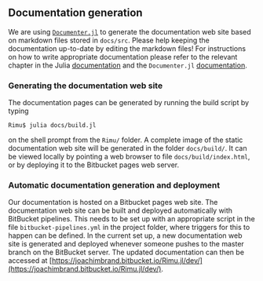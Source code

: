 ## Documentation generation

We are using [`Documenter.jl`](https://github.com/JuliaDocs/Documenter.jl) to generate the documentation web site based on markdown files stored in `docs/src`. Please help keeping the documentation up-to-date by editing the markdown files! For instructions on how to write appropriate documentation please refer to the relevant chapter in the Julia [documentation](https://docs.julialang.org/en/v1/manual/documentation/) and the `Documenter.jl` [documentation](https://juliadocs.github.io/Documenter.jl/latest/).

### Generating the documentation web site

The documentation pages can be generated by running the build script by typing
```
Rimu$ julia docs/build.jl
```
on the shell prompt from the `Rimu/` folder. A complete image of the static documentation web site will be generated in the folder `docs/build/`. It can be viewed locally by pointing a web browser to file `docs/build/index.html`, or by deploying it to the Bitbucket pages web server.

### Automatic documentation generation and deployment

Our documentation is hosted on a Bitbucket pages web site. The documentation web site can be built and deployed automatically with BitBucket pipelines. This needs to be set up with an appropriate script in the file `bitbucket-pipelines.yml` in the project folder, where triggers for this to happen can be defined. In the current set up, a new documentation web site is generated and deployed whenever someone pushes to the master branch on the BitBucket server. The updated documentation can then be accessed at [https://joachimbrand.bitbucket.io/Rimu.jl/dev/](https://joachimbrand.bitbucket.io/Rimu.jl/dev/).

